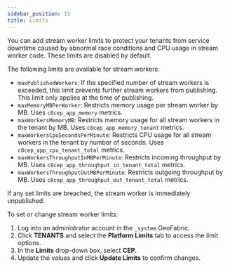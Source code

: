 ```yaml
---
sidebar_position: 13
title: Limits
---
```


You can add stream worker limits to protect your tenants from service downtime caused by abnormal race conditions and CPU usage in stream worker code. These limits are disabled by default.

The following limits are available for stream workers:

* `maxPublishedWorkers`: If the specified number of stream workers is exceeded, this limit prevents further stream workers from publishing. This limit only applies at the time of publishing.
* `maxMemoryMBPerWorker`: Restricts memory usage per stream worker by MB. Uses `c8cep_app_memory` metrics.
* `maxWorkersMemoryMB`: Restricts memory usage for all stream workers in the tenant by MB. Uses `c8cep_app_memory_tenant` metrics.
* `maxWorkersCpuSecondsPerMinute`: Restricts CPU usage for all stream workers in the tenant by number of seconds. Uses `c8cep_app_cpu_tenant_total` metrics.
* `maxWorkersThroughputInMBPerMinute`: Restricts incoming throughput by MB. Uses `c8cep_app_throughput_in_tenant_total` metrics.
* `maxWorkersThroughputOutMBPerMinute`: Restricts outgoing throughput by MB. Uses `c8cep_app_throughput_out_tenant_total` metrics.

If any set limits are breached, the stream worker is immediately unpublished.

To set or change stream worker limits:

1. Log into an administrator account in the `_system` GeoFabric.
2. Click **TENANTS** and select the **Platform Limits** tab to access the limit options.
3. In the **Limits** drop-down box, select **CEP**.
4. Update the values and click **Update Limits** to confirm changes.